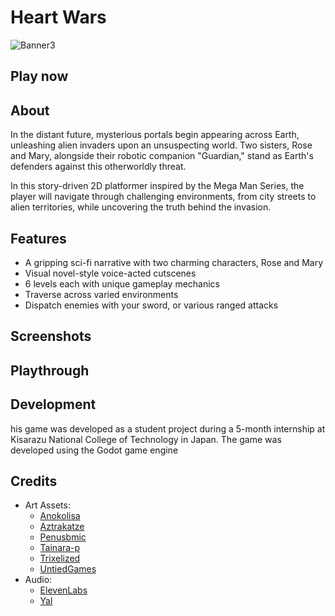 # Heart Wars
![Banner3](https://github.com/user-attachments/assets/b5fe51cf-41c7-4b0d-b725-45c37c14d561)

## Play now

## About
In the distant future, mysterious portals begin appearing across Earth, unleashing alien invaders upon an unsuspecting world. Two sisters, Rose and Mary, alongside their robotic companion "Guardian," stand as Earth's defenders against this otherworldly threat.

In this story-driven 2D platformer inspired by the Mega Man Series, the player will navigate through challenging environments, from city streets to alien territories, while uncovering the truth behind the invasion.

## Features
- A gripping sci-fi narrative with two charming characters, Rose and Mary
- Visual novel-style voice-acted cutscenes
- 6 levels each with unique gameplay mechanics
- Traverse across varied environments
- Dispatch enemies with your sword, or various ranged attacks

## Screenshots

## Playthrough

## Development
his game was developed as a student project during a 5-month internship at Kisarazu National College of Technology in Japan. The game was developed using the Godot game engine

## Credits
- Art Assets:
  - [Anokolisa](https://anokolisa.itch.io/)
  - [Aztrakatze](https://itch.io/profile/aztrakatze)
  - [Penusbmic](https://penusbmic.itch.io/)
  - [Tainara-p](https://tainara-p.itch.io/)
  - [Trixelized](https://trixelized.itch.io/)
  - [UntiedGames](https://untiedgames.itch.io/)
- Audio:
  - [ElevenLabs](elevenlabs.io)
  - [Yal](https://yaru.itch.io/)











